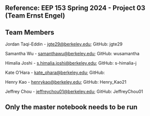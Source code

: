## Reference: EEP 153 Spring 2024 - Project 03 (Team Ernst Engel)

## Team Members
Jordan Taqi-Eddin - jgte29@berkeley.edu; GitHub: jgte29

Samantha Wu - samanthawu@berkeley.edu; GitHub: wusamantha

Himalia Joshi - s.himalia.joshi@berkeley.edu; GitHub: s-himalia-j

Kate O’Hara - kate_ohara@berkeley.edu; GitHub:

Henry Kao - henrykao@berkeley.edu; GitHub: Henry_Kao21

Jeffrey Chou - jeffreychou01@berkeley.edu; GitHub: JeffreyChou01

## Only the master notebook needs to be run
